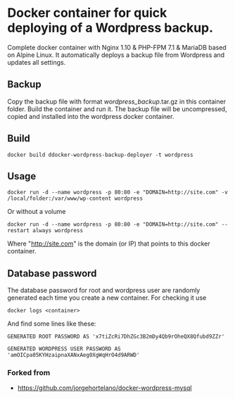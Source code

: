 # Docker container for quick deploying of a Wordpress backup.

Complete docker container with Nginx 1.10 & PHP-FPM 7.1 & MariaDB based on Alpine Linux.
It automatically deploys a backup file from Wordpress and updates all settings.

## Backup
Copy the backup file with format <name>_wordpress_backup_<date>.tar.gz in this container folder. Build the container and run it. The backup file will be uncompressed, copied and installed into the wordpress docker container. 

## Build

    docker build ddocker-wordpress-backup-deployer -t wordpress

## Usage
    docker run -d --name wordpress -p 80:80 -e "DOMAIN=http://site.com" -v /local/folder:/var/www/wp-content wordpress
    
Or without a volume
    
    docker run -d --name wordpress -p 80:80 -e "DOMAIN=http://site.com" --restart always wordpress
    
Where "http://site.com" is the domain (or IP) that points to this docker container. 
    
## Database password
The database password for root and wordpress user are randomly generated each time you create a new container. For checking it use

    docker logs <container>

And find some lines like these:

    GENERATED ROOT PASSWORD AS 'x7tiZcRi7DhZGc3B2mDy4Qb9rOheQX8Qfubd9ZZr'
    
    GENERATED WORDPRESS USER PASSWORD AS 'amOICpa05KYHzaipnaXANxAeg0XgWqHrO4d9ARWD'

### Forked from
* https://github.com/jorgehortelano/docker-wordpress-mysql
